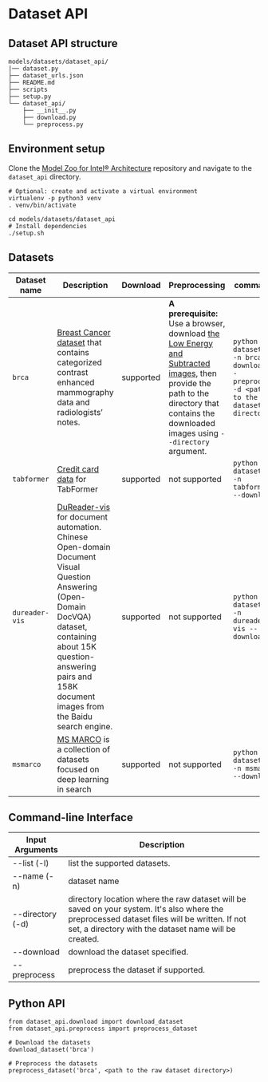# Dataset API

## Dataset API structure
```
models/datasets/dataset_api/
|── dataset.py
├── dataset_urls.json
├── README.md
├── scripts
├── setup.py
└── dataset_api/
    ├── __init__.py
    ├── download.py
    └── preprocess.py
```

## Environment setup
Clone the [Model Zoo for Intel® Architecture](https://github.com/IntelAI/models) repository and navigate to the `dataset_api` directory.
```
# Optional: create and activate a virtual environment
virtualenv -p python3 venv
. venv/bin/activate

cd models/datasets/dataset_api
# Install dependencies 
./setup.sh
```

## Datasets
| Dataset name | Description | Download | Preprocessing | command |
| ------------ | ----------- | -------- | --------------| ------- |
| `brca` | [Breast Cancer dataset](https://wiki.cancerimagingarchive.net/pages/viewpage.action?pageId=109379611#10937961150f24f71b869471e8366180549549d75) that contains categorized contrast enhanced mammography data and radiologists’ notes. | supported | **A prerequisite:** Use a browser, download [the Low Energy and Subtracted images](https://faspex.cancerimagingarchive.net/aspera/faspex/external_deliveries/260?passcode=5335d2514638afdaf03237780dcdfec29edf4238#), then provide the path to the directory that contains the downloaded images using `--directory` argument. | `python dataset.py -n brca --download --preprocess -d <path to the dataset directory>` |
| `tabformer` | [Credit card data](https://ibm.ent.box.com/v/tabformer-data/folder/130748337023) for TabFormer | supported | not supported | `python dataset.py -n tabformer --download` |
| `dureader-vis` | [DuReader-vis](https://github.com/baidu/DuReader/tree/master/DuReader-vis) for document automation. Chinese Open-domain Document Visual Question Answering (Open-Domain DocVQA) dataset, containing about 15K question-answering pairs and 158K document images from the Baidu search engine. | supported | not supported  | `python dataset.py -n dureader-vis --download` |
| `msmarco` | [MS MARCO](https://microsoft.github.io/msmarco/)  is a collection of datasets focused on deep learning in search | supported | not supported  | `python dataset.py -n msmarco --download` |

## Command-line Interface

| Input Arguments | Description |
| --------------- | ----------- |
| --list (-l) | list the supported datasets. |
| --name (-n) | dataset name |
| --directory (-d) | directory location where the raw dataset will be saved on your system. It's also where the preprocessed dataset files will be written. If not set, a directory with the dataset name will be created. |
| --download | download the dataset specified. |
| --preprocess | preprocess the dataset if supported. |


## Python API
```
from dataset_api.download import download_dataset
from dataset_api.preprocess import preprocess_dataset

# Download the datasets
download_dataset('brca')

# Preprocess the datasets
preprocess_dataset('brca', <path to the raw dataset directory>)
```
